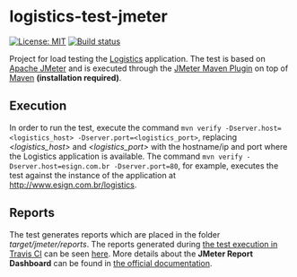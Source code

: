 # logistics-test-jmeter

[![License: MIT](https://img.shields.io/badge/License-MIT-yellow.svg)](https://opensource.org/licenses/MIT) [![Build status](https://travis-ci.org/esign-consulting/logistics-test-jmeter.svg?branch=master)](https://travis-ci.org/esign-consulting/logistics-test-jmeter)

Project for load testing the [Logistics](https://github.com/esign-consulting/logistics) application. The test is based on [Apache JMeter](https://jmeter.apache.org) and is executed through the [JMeter Maven Plugin](https://github.com/jmeter-maven-plugin/jmeter-maven-plugin) on top of [Maven](https://maven.apache.org) **(installation required)**.

## Execution

In order to run the test, execute the command `mvn verify -Dserver.host=<logistics_host> -Dserver.port=<logistics_port>`, replacing *<logistics_host>* and *<logistics_port>* with the hostname/ip and port where the Logistics application is available. The command `mvn verify -Dserver.host=esign.com.br -Dserver.port=80`, for example, executes the test against the instance of the application at <http://www.esign.com.br/logistics>.

## Reports

The test generates reports which are placed in the folder *target/jmeter/reports*. The reports generated during [the test execution in Travis CI](https://travis-ci.org/esign-consulting/logistics-test-jmeter) can be seen [here](http://www.esign.com.br/logistics-test-jmeter/test-plan/index.html). More details about the **JMeter Report Dashboard** can be found in [the official documentation](https://jmeter.apache.org/usermanual/generating-dashboard.html).
